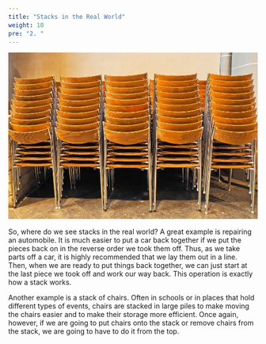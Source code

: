 ```yaml
---
title: "Stacks in the Real World"
weight: 10
pre: "2. "
---
```

![Stack of Chairs](/images/5/5.2.chairs.jpg)

So, where do we see stacks in the real world? A great example is repairing an automobile. It is much easier to put a car back together if we put the pieces back on in the reverse order we took them off. Thus, as we take parts off a car, it is highly recommended that we lay them out in a line. Then, when we are ready to put things back together, we can just start at the last piece we took off and work our way back. This operation is exactly how a stack works.

Another example is a stack of chairs. Often in schools or in places that hold different types of events, chairs are stacked in large piles to make moving the chairs easier and to make their storage more efficient. Once again, however, if we are going to put chairs onto the stack or remove chairs from the stack, we are going to have to do it from the top.
